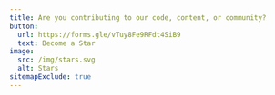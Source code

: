 ```yaml
---
title: Are you contributing to our code, content, or community?
button:
  url: https://forms.gle/vTuy8Fe9RFdt4SiB9
  text: Become a Star
image:
  src: /img/stars.svg
  alt: Stars
sitemapExclude: true
---
```

